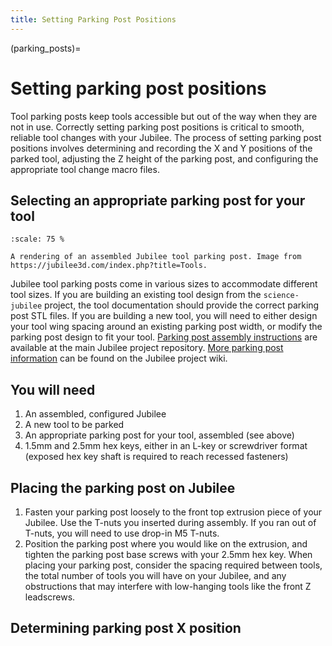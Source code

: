 ```yaml
---
title: Setting Parking Post Positions
---
```


(parking_posts)=
# Setting parking post positions

Tool parking posts keep tools accessible but out of the way when they are not in use. Correctly setting parking post positions is critical to smooth, reliable tool changes with your Jubilee. The process of setting parking post positions involves determining and recording the X and Y positions of the parked tool, adjusting the Z height of the parking post, and configuring the appropriate tool change macro files. 


## Selecting an appropriate parking post for your tool

```{figure} _static/600px-Parking_post_dimetric.png
:scale: 75 %

A rendering of an assembled Jubilee tool parking post. Image from https://jubilee3d.com/index.php?title=Tools.
```

Jubilee tool parking posts come in various sizes to accommodate different tool sizes. If you are building an existing tool design from the `science-jubilee` project, the tool documentation should provide the correct parking post STL files. If you are building a new tool, you will need to either design your tool wing spacing around an existing parking post width, or modify the parking post design to fit your tool. [Parking post assembly instructions](https://github.com/machineagency/jubilee/blob/main/tools/jubilee_tools/tool_posts/configurable_tool_post/assembly_instructions/parking_post_assembly_instructions.pdf) are available at the main Jubilee project repository. [More parking post information](https://jubilee3d.com/index.php?title=Tools) can be found on the Jubilee project wiki.

## You will need

1. An assembled, configured Jubilee
2. A new tool to be parked
3. An appropriate parking post for your tool, assembled (see above)
4. 1.5mm and 2.5mm hex keys, either in an L-key or screwdriver format (exposed hex key shaft is required to reach recessed fasteners)

## Placing the parking post on Jubilee

1. Fasten your parking post loosely to the front top extrusion piece of your Jubilee. Use the T-nuts you inserted during assembly. If you ran out of T-nuts, you will need to use drop-in M5 T-nuts.
2. Position the parking post where you would like on the extrusion, and tighten the parking post base screws with your 2.5mm hex key. When placing your parking post, consider the spacing required between tools, the total number of tools you will have on your Jubilee, and any obstructions that may interfere with low-hanging tools like the front Z leadscrews.

## Determining parking post X position





